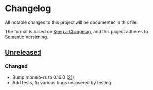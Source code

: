 # Changelog

All notable changes to this project will be documented in this file.

The format is based on [Keep a Changelog](https://keepachangelog.com/en/1.0.0/),
and this project adheres to [Semantic Versioning](https://semver.org/spec/v2.0.0.html).

## [Unreleased]

### Changed

- Bump monero-rs to 0.16.0 ([21](https://github.com/monero-ecosystem/monero-rpc-rs/pull/21))
- Add tests, fix various bugs uncovered by testing

[Unreleased]: https://github.com/monero-ecosystem/monero-rpc-rs/compare/363c433023318877e9d397dbe2b50bdf88cdee9d...HEAD
